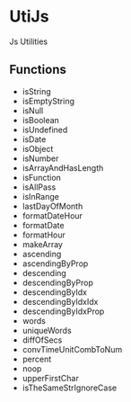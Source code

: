 # UtiJs

Js Utilities


## Functions

- isString
- isEmptyString
- isNull
- isBoolean
- isUndefined
- isDate
- isObject
- isNumber
- isArrayAndHasLength
- isFunction
- isAllPass
- isInRange
- lastDayOfMonth
- formatDateHour
- formatDate
- formatHour
- makeArray
- ascending
- ascendingByProp
- descending
- descendingByProp
- descendingByIdx
- descendingByIdxIdx
- descendingByIdxProp
- words
- uniqueWords
- diffOfSecs
- convTimeUnitCombToNum
- percent
- noop
- upperFirstChar
- isTheSameStrIgnoreCase
